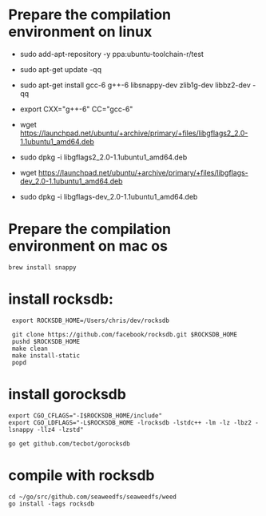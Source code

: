 # Prepare the compilation environment on linux
- sudo add-apt-repository -y ppa:ubuntu-toolchain-r/test
- sudo apt-get update -qq
- sudo apt-get install gcc-6 g++-6 libsnappy-dev zlib1g-dev libbz2-dev -qq
- export CXX="g++-6" CC="gcc-6"

- wget https://launchpad.net/ubuntu/+archive/primary/+files/libgflags2_2.0-1.1ubuntu1_amd64.deb
- sudo dpkg -i libgflags2_2.0-1.1ubuntu1_amd64.deb
- wget https://launchpad.net/ubuntu/+archive/primary/+files/libgflags-dev_2.0-1.1ubuntu1_amd64.deb
- sudo dpkg -i libgflags-dev_2.0-1.1ubuntu1_amd64.deb

# Prepare the compilation environment on mac os
```
brew install snappy
```

# install rocksdb:
```
 export ROCKSDB_HOME=/Users/chris/dev/rocksdb

 git clone https://github.com/facebook/rocksdb.git $ROCKSDB_HOME
 pushd $ROCKSDB_HOME
 make clean
 make install-static
 popd
```

# install gorocksdb

```
export CGO_CFLAGS="-I$ROCKSDB_HOME/include"
export CGO_LDFLAGS="-L$ROCKSDB_HOME -lrocksdb -lstdc++ -lm -lz -lbz2 -lsnappy -llz4 -lzstd"

go get github.com/tecbot/gorocksdb
```
# compile with rocksdb

```
cd ~/go/src/github.com/seaweedfs/seaweedfs/weed
go install -tags rocksdb
```
